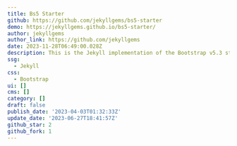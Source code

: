 ```yaml
---
title: Bs5 Starter
github: https://github.com/jekyllgems/bs5-starter
demo: https://jekyllgems.github.io/bs5-starter/
author: jekyllgems
author_link: https://github.com/jekyllgems
date: 2023-11-28T06:49:00.028Z
description: This is the Jekyll implementation of the Bootstrap v5.3 starter template.
ssg:
  - Jekyll
css:
  - Bootstrap
ui: []
cms: []
category: []
draft: false
publish_date: '2023-04-03T01:32:33Z'
update_date: '2023-06-27T18:41:57Z'
github_star: 2
github_fork: 1
---
```

